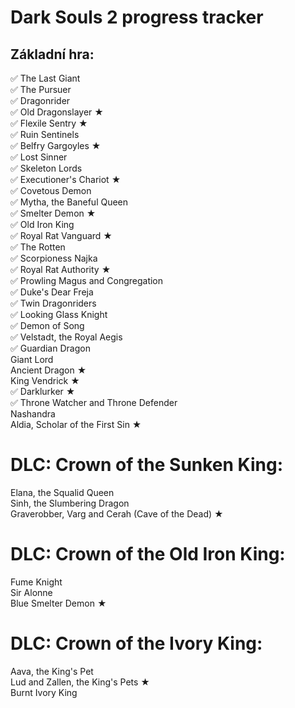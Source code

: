 # Dark Souls 2 progress tracker

## Základní hra:
✅ The Last Giant <br>
✅ The Pursuer <br>
✅ Dragonrider <br>
✅ Old Dragonslayer ★ <br>
✅ Flexile Sentry ★<br>
✅ Ruin Sentinels<br>
✅ Belfry Gargoyles ★<br>
✅ Lost Sinner<br>
✅ Skeleton Lords<br>
✅ Executioner's Chariot ★<br>
✅ Covetous Demon<br>
✅ Mytha, the Baneful Queen<br>
✅ Smelter Demon ★<br>
✅ Old Iron King<br>
✅ Royal Rat Vanguard ★<br>
✅ The Rotten<br>
✅ Scorpioness Najka<br>
✅ Royal Rat Authority ★<br>
✅ Prowling Magus and Congregation<br>
✅ Duke's Dear Freja<br>
✅ Twin Dragonriders<br>
✅ Looking Glass Knight<br>
✅ Demon of Song<br>
✅ Velstadt, the Royal Aegis<br>
✅ Guardian Dragon<br>
Giant Lord<br>
Ancient Dragon ★<br>
King Vendrick ★<br>
✅ Darklurker ★<br>
✅ Throne Watcher and Throne Defender<br>
Nashandra<br>
Aldia, Scholar of the First Sin ★<br>

# DLC: Crown of the Sunken King:
Elana, the Squalid Queen<br>
Sinh, the Slumbering Dragon<br>
Graverobber, Varg and Cerah (Cave of the Dead) ★<br>

# DLC: Crown of the Old Iron King:
Fume Knight<br>
Sir Alonne<br>
Blue Smelter Demon ★<br>

# DLC: Crown of the Ivory King:
Aava, the King's Pet<br>
Lud and Zallen, the King's Pets ★<br>
Burnt Ivory King<br>
